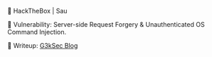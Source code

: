 🎯 HackTheBox | Sau

🔎 Vulnerability: Server-side Request Forgery & Unauthenticated OS Command Injection. 

📑 Writeup: [G3kSec Blog](https://g3ksec.gitbook.io/blog/ctfs/hackthebox/machines/sau)
